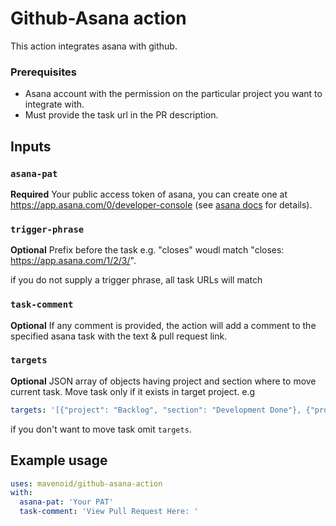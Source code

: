 
# Github-Asana action

This action integrates asana with github.

### Prerequisites

- Asana account with the permission on the particular project you want to integrate with.
- Must provide the task url in the PR description.

## Inputs

### `asana-pat`

**Required** Your public access token of asana, you can create one at https://app.asana.com/0/developer-console (see [asana docs](https://developers.asana.com/docs/#authentication-basics) for details).

### `trigger-phrase`

**Optional** Prefix before the task e.g. "closes" woudl match "closes: https://app.asana.com/1/2/3/".

if you do not supply a trigger phrase, all task URLs will match

### `task-comment`

**Optional** If any comment is provided, the action will add a comment to the specified asana task with the text & pull request link.

### `targets`

**Optional** JSON array of objects having project and section where to move current task. Move task only if it exists in target project. e.g 
```yaml
targets: '[{"project": "Backlog", "section": "Development Done"}, {"project": "Current Sprint", "section": "In Review"}]'
```
if you don't want to move task omit `targets`.


## Example usage

```yaml
uses: mavenoid/github-asana-action
with:
  asana-pat: 'Your PAT'
  task-comment: 'View Pull Request Here: '
```